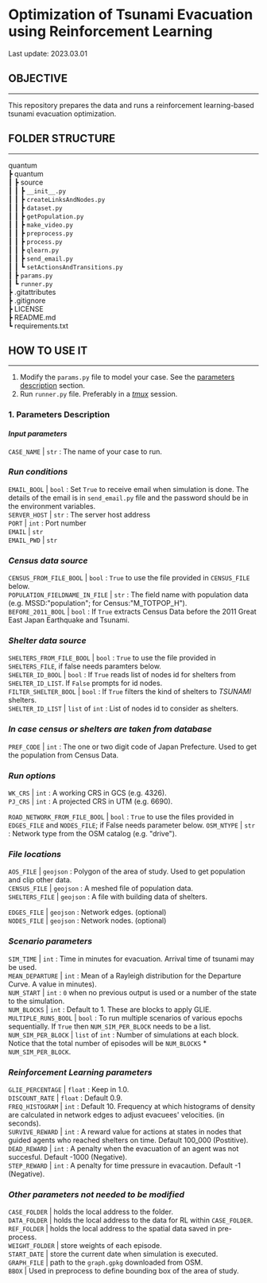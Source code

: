# **Optimization of Tsunami Evacuation using Reinforcement Learning**

Last update: 2023.03.01

## **OBJECTIVE**

---

This repository prepares the data and runs a reinforcement learning-based tsunami evacuation optimization.

## **FOLDER STRUCTURE**

---
quantum  
 ┣ quantum  
 ┃ ┣ source  
 ┃ ┃ ┣ `__init__.py`  
 ┃ ┃ ┣ `createLinksAndNodes.py`  
 ┃ ┃ ┣ `dataset.py`  
 ┃ ┃ ┣ `getPopulation.py`  
 ┃ ┃ ┣ `make_video.py`  
 ┃ ┃ ┣ `preprocess.py`  
 ┃ ┃ ┣ `process.py`  
 ┃ ┃ ┣ `qlearn.py`  
 ┃ ┃ ┣ `send_email.py`  
 ┃ ┃ ┗ `setActionsAndTransitions.py`  
 ┃ ┣ `params.py`  
 ┃ ┗ `runner.py`  
 ┣ .gitattributes  
 ┣ .gitignore  
 ┣ LICENSE  
 ┣ README.md  
 ┗ requirements.txt  

## **HOW TO USE IT**

---

1. Modify the `params.py` file to model your case. See the [parameters description](#par_description) section.
2. Run `runner.py` file. Preferably in a *[tmux](https://github.com/tmux/tmux/wiki)* session.

<a id='par_description'></a>

### **1. Parameters Description**

#### ***Input parameters***

`CASE_NAME` | `str` : The name of your case to run.  

### ***Run conditions***

`EMAIL_BOOL` | `bool` : Set `True` to receive email when simulation is done. The details of the email is in `send_email.py` file and the password should be in the environment variables.  
`SERVER_HOST` | `str` : The server host address  
`PORT` | `int` : Port number  
`EMAIL` | `str`  
`EMAIL_PWD` | `str`  

### ***Census data source***
`CENSUS_FROM_FILE_BOOL` | `bool` : `True` to use the file provided in `CENSUS_FILE` below.  
`POPULATION_FIELDNAME_IN_FILE` | `str` : The field name with population data (e.g. MSSD:"population"; for Census:"M_TOTPOP_H").  
`BEFORE_2011_BOOL` | `bool` : If `True` extracts Census Data before the 2011 Great East Japan Earthquake and Tsunami.  

### ***Shelter data source***
`SHELTERS_FROM_FILE_BOOL` | `bool` : `True` to use the file provided in `SHELTERS_FILE`, if false needs paramters below.  
`SHELTER_ID_BOOL` | `bool` : If `True` reads list of nodes id for shelters from `SHELTER_ID_LIST`. If `False` prompts for id nodes.  
`FILTER_SHELTER_BOOL` | `bool` : If `True` filters the kind of shelters to *TSUNAMI* shelters.  
`SHELTER_ID_LIST` | `list` of `int` : List of nodes id to consider as shelters.  

### ***In case census or shelters are taken from database***
`PREF_CODE` | `int` : The one or two digit code of Japan Prefecture. Used to get the population from Census Data.  

### ***Run options***
`WK_CRS` | `int` : A working CRS in GCS (e.g. 4326).  
`PJ_CRS` | `int` : A projected CRS in UTM (e.g. 6690).  

`ROAD_NETWORK_FROM_FILE_BOOL` | `bool` : `True` to use the files provided in `EDGES_FILE` and `NODES_FILE`; if False needs parameter below. 
`OSM_NTYPE` | `str` : Network type from the OSM catalog (e.g. "drive").  

### ***File locations***
`AOS_FILE` | `geojson` : Polygon of the area of study. Used to get population and clip other data.  
`CENSUS_FILE` | `geojson` : A meshed file of population data.  
`SHELTERS_FILE` | `geojson` : A file with building data of shelters.  
<!-- `MESH_FILE` | `geojson` : Mesh4 file of the area of study.   -->
<!-- `TOWN_FILE` | `geojson` : Polygon file of administrative boudaries. -->
`EDGES_FILE` | `geojson` : Network edges. (optional)  
`NODES_FILE` | `geojson` : Network nodes. (optional)  

### ***Scenario parameters***
`SIM_TIME` | `int` : Time in minutes for evacuation. Arrival time of tsunami may be used.  
`MEAN_DEPARTURE` | `int` : Mean of a Rayleigh distribution for the Departure Curve. A value in minutes).  
`NUM_START` | `int` : `0` when no previous output is used or a number of the state to the simulation.  
`NUM_BLOCKS` | `int` : Default to 1. These are blocks to apply GLIE.  
`MULTIPLE_RUNS_BOOL` | `bool` : To run multiple scenarios of various epochs sequentially.  If `True` then `NUM_SIM_PER_BLOCK` needs to be a list.  
`NUM_SIM_PER_BLOCK` | `list` of `int` : Number of simulations at each block. Notice that the total number of episodes will be `NUM_BLOCKS` * `NUM_SIM_PER_BLOCK`.  

### ***Reinforcement Learning parameters***
`GLIE_PERCENTAGE` | `float` : Keep in 1.0.  
`DISCOUNT_RATE` | `float` : Default 0.9.  
`FREQ_HISTOGRAM` | `int` : Default 10. Frequency at which histograms of density are calculated in network edges to adjust evacuees' velocities. (in seconds).  
`SURVIVE_REWARD` | `int` : A reward value for actions at states in nodes that guided agents who reached shelters on time. Default 100_000 (Postitive).  
`DEAD_REWARD` | `int` : A penalty when the evacuation of an agent was not succesful. Default -1000 (Negative).  
`STEP_REWARD` | `int` : A penalty for time pressure in evacaution. Default -1 (Negative).  

### ***Other parameters not needed to be modified***
`CASE_FOLDER` | holds the local address to the folder.  
`DATA_FOLDER` | holds the local address to the data for RL within `CASE_FOLDER`.  
`REF_FOLDER` | holds the local address to the spatial data saved in pre-process.  
`WEIGHT_FOLDER` | store weights of each episode.  
`START_DATE` | store the current date when simulation is executed.  
`GRAPH_FILE` | path to the `graph.gpkg` downloaded from OSM.  
`BBOX` | Used in preprocess to define bounding box of the area of study.  
